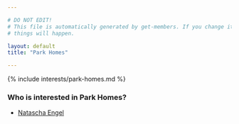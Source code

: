 ```yaml
---

# DO NOT EDIT!
# This file is automatically generated by get-members. If you change it, bad
# things will happen.

layout: default
title: "Park Homes"

---
```


{% include interests/park-homes.md %}

### Who is interested in Park Homes?


* [Natascha Engel](/members/natascha-engel.html)
